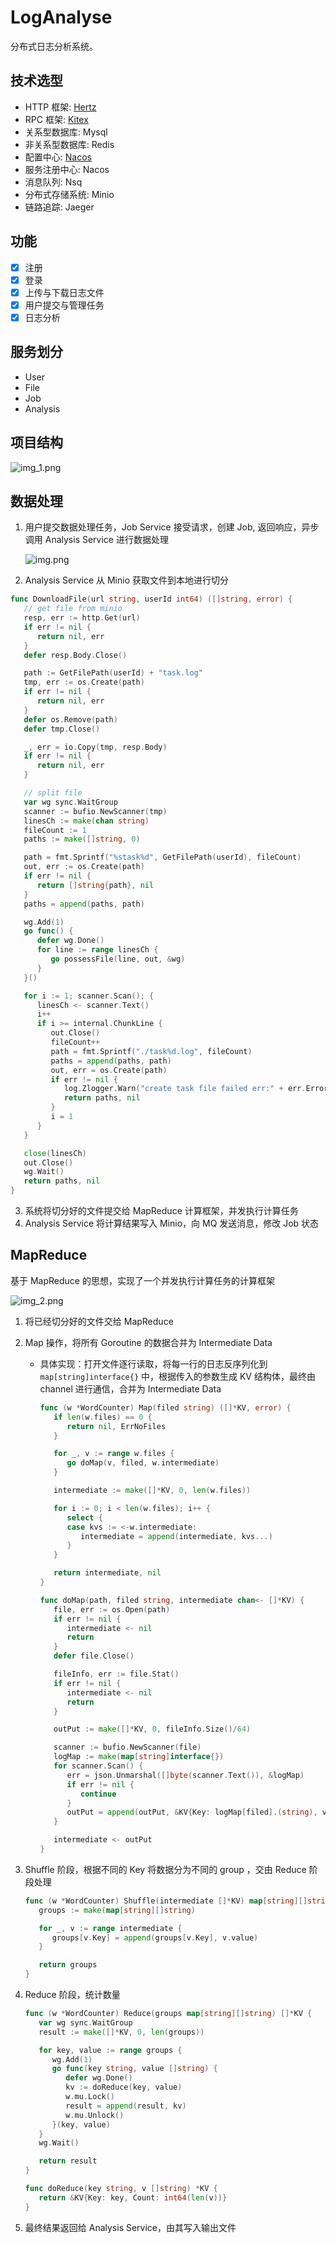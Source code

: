 # LogAnalyse

分布式日志分析系统。

## 技术选型

- HTTP 框架: [Hertz](https://www.cloudwego.io/zh/docs/hertz/)
- RPC 框架: [Kitex](https://www.cloudwego.io/zh/docs/kitex/)
- 关系型数据库: Mysql
- 非关系型数据库: Redis
- 配置中心: [Nacos](https://nacos.io/zh-cn/docs/what-is-nacos.html)
- 服务注册中心: Nacos
- 消息队列: Nsq
- 分布式存储系统: Minio
- 链路追踪: Jaeger

## 功能

- [x] 注册
- [x] 登录
- [x] 上传与下载日志文件
- [x] 用户提交与管理任务
- [x] 日志分析

## 服务划分

- User
- File
- Job
- Analysis

## 项目结构

![img_1.png](https://github.com/cqqqq777/LogAnalyse/blob/main/images/img_1.png?raw=true)

## 数据处理

1. 用户提交数据处理任务，Job Service 接受请求，创建 Job, 返回响应，异步调用 Analysis Service 进行数据处理

   ![img.png](https://github.com/cqqqq777/LogAnalyse/blob/main/images/img.png?raw=true)

2. Analysis Service 从 Minio 获取文件到本地进行切分

```go
func DownloadFile(url string, userId int64) ([]string, error) {
   // get file from minio
   resp, err := http.Get(url)
   if err != nil {
      return nil, err
   }
   defer resp.Body.Close()

   path := GetFilePath(userId) + "task.log"
   tmp, err := os.Create(path)
   if err != nil {
      return nil, err
   }
   defer os.Remove(path)
   defer tmp.Close()

   _, err = io.Copy(tmp, resp.Body)
   if err != nil {
      return nil, err
   }

   // split file
   var wg sync.WaitGroup
   scanner := bufio.NewScanner(tmp)
   linesCh := make(chan string)
   fileCount := 1
   paths := make([]string, 0)

   path = fmt.Sprintf("%stask%d", GetFilePath(userId), fileCount)
   out, err := os.Create(path)
   if err != nil {
      return []string{path}, nil
   }
   paths = append(paths, path)

   wg.Add(1)
   go func() {
      defer wg.Done()
      for line := range linesCh {
         go possessFile(line, out, &wg)
      }
   }()

   for i := 1; scanner.Scan(); {
      linesCh <- scanner.Text()
      i++
      if i >= internal.ChunkLine {
         out.Close()
         fileCount++
         path = fmt.Sprintf("./task%d.log", fileCount)
         paths = append(paths, path)
         out, err = os.Create(path)
         if err != nil {
            log.Zlogger.Warn("create task file failed err:" + err.Error())
            return paths, nil
         }
         i = 1
      }
   }

   close(linesCh)
   out.Close()
   wg.Wait()
   return paths, nil
}
```

3. 系统将切分好的文件提交给 MapReduce 计算框架，并发执行计算任务
4. Analysis Service 将计算结果写入 Minio，向 MQ 发送消息，修改 Job 状态

## MapReduce

基于 MapReduce 的思想，实现了一个并发执行计算任务的计算框架

![img_2.png](https://github.com/cqqqq777/LogAnalyse/blob/main/images/img_2.png?raw=true)

1. 将已经切分好的文件交给 MapReduce 

2. Map 操作，将所有 Goroutine 的数据合并为 Intermediate Data

   - 具体实现：打开文件逐行读取，将每一行的日志反序列化到 `map[string]interface{}` 中，根据传入的参数生成 KV 结构体，最终由 channel 进行通信，合并为 Intermediate Data

     ```go
     func (w *WordCounter) Map(filed string) ([]*KV, error) {
        if len(w.files) == 0 {
           return nil, ErrNoFiles
        }
     
        for _, v := range w.files {
           go doMap(v, filed, w.intermediate)
        }
     
        intermediate := make([]*KV, 0, len(w.files))
     
        for i := 0; i < len(w.files); i++ {
           select {
           case kvs := <-w.intermediate:
              intermediate = append(intermediate, kvs...)
           }
        }
     
        return intermediate, nil
     }
     
     func doMap(path, filed string, intermediate chan<- []*KV) {
        file, err := os.Open(path)
        if err != nil {
           intermediate <- nil
           return
        }
        defer file.Close()
     
        fileInfo, err := file.Stat()
        if err != nil {
           intermediate <- nil
           return
        }
     
        outPut := make([]*KV, 0, fileInfo.Size()/64)
     
        scanner := bufio.NewScanner(file)
        logMap := make(map[string]interface{})
        for scanner.Scan() {
           err = json.Unmarshal([]byte(scanner.Text()), &logMap)
           if err != nil {
              continue
           }
           outPut = append(outPut, &KV{Key: logMap[filed].(string), value: ""})
        }
     
        intermediate <- outPut
     }
     ```

     

3. Shuffle 阶段，根据不同的 Key 将数据分为不同的 group ，交由 Reduce 阶段处理

   ```go
   func (w *WordCounter) Shuffle(intermediate []*KV) map[string][]string {
      groups := make(map[string][]string)
   
      for _, v := range intermediate {
         groups[v.Key] = append(groups[v.Key], v.value)
      }
   
      return groups
   }
   ```

4. Reduce 阶段，统计数量

   ```go
   func (w *WordCounter) Reduce(groups map[string][]string) []*KV {
      var wg sync.WaitGroup
      result := make([]*KV, 0, len(groups))
   
      for key, value := range groups {
         wg.Add(1)
         go func(key string, value []string) {
            defer wg.Done()
            kv := doReduce(key, value)
            w.mu.Lock()
            result = append(result, kv)
            w.mu.Unlock()
         }(key, value)
      }
      wg.Wait()
   
      return result
   }
   
   func doReduce(key string, v []string) *KV {
      return &KV{Key: key, Count: int64(len(v))}
   }
   ```

5. 最终结果返回给 Analysis Service，由其写入输出文件

